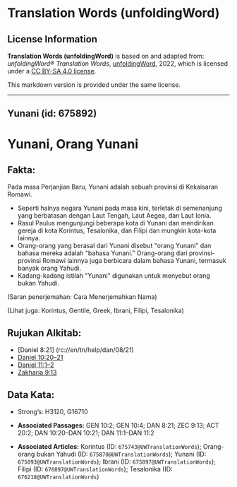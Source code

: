 # Translation Words (unfoldingWord)

## License Information

**Translation Words (unfoldingWord)** is based on and adapted from: _unfoldingWord® Translation Words_, [unfoldingWord](https://unfoldingword.org/utw), 2022, which is licensed under a [CC BY-SA 4.0 license](https://creativecommons.org/licenses/by-sa/4.0/legalcode.en).

This markdown version is provided under the same license.



--------------------------------

## Yunani (id: 675892)

Yunani, Orang Yunani
====================

Fakta:
------

Pada masa Perjanjian Baru, Yunani adalah sebuah provinsi di Kekaisaran Romawi.

* Seperti halnya negara Yunani pada masa kini, terletak di semenanjung yang berbatasan dengan Laut Tengah, Laut Aegea, dan Laut Ionia.
* Rasul Paulus mengunjungi beberapa kota di Yunani dan mendirikan gereja di kota Korintus, Tesalonika, dan Filipi dan mungkin kota\-kota lainnya.
* Orang\-orang yang berasal dari Yunani disebut "orang Yunani" dan bahasa mereka adalah "bahasa Yunani." Orang\-orang dari provinsi\-provinsi Romawi lainnya juga berbicara dalam bahasa Yunani, termasuk banyak orang Yahudi.
* Kadang\-kadang istilah "Yunani" digunakan untuk menyebut orang bukan Yahudi.

(Saran penerjemahan: Cara Menerjemahkan Nama)

(Lihat juga: Korintus, Gentile, Greek, Ibrani, Filipi, Tesalonika)

Rujukan Alkitab:
----------------

* \[Daniel 8:21] (rc://en/tn/help/dan/08/21\)
* [Daniel 10:20–21](https://ref.ly/Dan10:20-Dan10:21)
* [Daniel 11:1–2](https://ref.ly/Dan11:1-Dan11:2)
* [Zakharia 9:13](https://ref.ly/Zech9:13)

Data Kata:
----------

* Strong’s: H3120, G16710

* **Associated Passages:** GEN 10:2; GEN 10:4; DAN 8:21; ZEC 9:13; ACT 20:2; DAN 10:20–DAN 10:21; DAN 11:1–DAN 11:2
* **Associated Articles:** Korintus (ID: `675743@UWTranslationWords`); Orang-orang bukan Yahudi (ID: `675870@UWTranslationWords`); Yunani (ID: `675893@UWTranslationWords`); Ibrani (ID: `675897@UWTranslationWords`); Filipi (ID: `676097@UWTranslationWords`); Tesalonika (ID: `676218@UWTranslationWords`)

